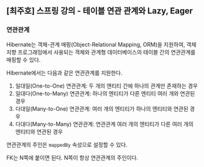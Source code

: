 ## [최주호] 스프링 강의 - 테이블 연관 관계와 Lazy, Eager

### 연관관계

Hibernate는 객체-관계 매핑(Object-Relational Mapping, ORM)을 지원하여, 객체 지향 프로그래밍에서 사용되는 객체와 관계형 데이터베이스의 테이블 간의 연관관계를 매핑할 수 있다.

Hibernate에서는 다음과 같은 연관관계를 지원한다.

1. 일대일(One-to-One) 연관관계: 두 개의 엔티티 간에 하나의 관계만 존재하는 경우
2. 일대다(One-to-Many) 연관관계: 하나의 엔티티가 다른 엔티티 여러 개와 연관된 경우
3. 다대일(Many-to-One) 연관관계: 여러 개의 엔티티가 하나의 엔티티와 연관된 경우
4. 다대다(Many-to-Many) 연관관계: 연관관계 여러 개의 엔티티가 다른 여러 개의 엔티티와 연관된 경우

연관관계의 주인은 `mappedBy` 속성으로 설정할 수 있다.

FK는 N쪽에 붙이면 된다. N쪽이 항상 연관관계의 주인이다.
